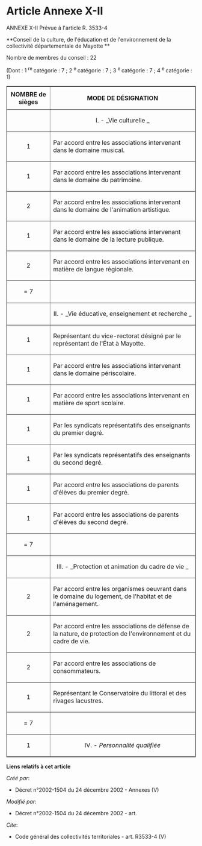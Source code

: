 # Article Annexe X-II

ANNEXE X-II Prévue à l'article R. 3533-4

**Conseil de la culture, de l'éducation et de l'environnement de la collectivité départementale de Mayotte **

Nombre de membres du conseil : 22

(Dont : 1 
  <sup>re </sup>catégorie : 7 ; 2 
  <sup>e </sup>catégorie : 7 ; 3 
  <sup>e </sup>catégorie : 7 ; 4 
  <sup>e </sup>catégorie : 1)

<table cellspacing="1" border="1" cellpadding="4">
  <thead>
    <tr>
      <th>NOMBRE de sièges</th>
      <th>

MODE DE DÉSIGNATION</th>
    </tr>
  </thead>
  <tbody>
    <tr>
      <td align="center">
      </td><td align="center">

I. - 
        _Vie culturelle _
      </td>
    </tr>
    <tr>
      <td align="center">

1</td>
      <td align="left">

Par accord entre les associations intervenant dans le domaine musical.</td>
    </tr>
    <tr>
      <td align="center">

1</td>
      <td align="left">

Par accord entre les associations intervenant dans le domaine du patrimoine.</td>
    </tr>
    <tr>
      <td align="center">

2</td>
      <td align="left">

Par accord entre les associations intervenant dans le domaine de l'animation artistique.</td>
    </tr>
    <tr>
      <td align="center">

1</td>
      <td align="left">

Par accord entre les associations intervenant dans le domaine de la lecture publique.</td>
    </tr>
    <tr>
      <td align="center">

2</td>
      <td align="left">

Par accord entre les associations intervenant en matière de langue régionale.</td>
    </tr>
    <tr>
      <td align="center">

= 7</td>
      <td align="left">
    </td></tr>
    <tr>
      <td align="center">
      </td><td align="center">

II. - 
        _Vie éducative, enseignement et recherche _
      </td>
    </tr>
    <tr>
      <td align="center">

1</td>
      <td align="left">

Représentant du vice-rectorat désigné par le représentant de l'État à Mayotte.</td>
    </tr>
    <tr>
      <td align="center">

1</td>
      <td align="left">

Par accord entre les associations intervenant dans le domaine périscolaire.</td>
    </tr>
    <tr>
      <td align="center">

1</td>
      <td align="left">

Par accord entre les associations intervenant en matière de sport scolaire.</td>
    </tr>
    <tr>
      <td align="center">

1</td>
      <td align="left">

Par les syndicats représentatifs des enseignants du premier degré.</td>
    </tr>
    <tr>
      <td align="center">

1</td>
      <td align="left">

Par les syndicats représentatifs des enseignants du second degré.</td>
    </tr>
    <tr>
      <td align="center">

1</td>
      <td align="left">

Par accord entre les associations de parents d'élèves du premier degré.</td>
    </tr>
    <tr>
      <td align="center">

1</td>
      <td align="left">

Par accord entre les associations de parents d'élèves du second degré.</td>
    </tr>
    <tr>
      <td align="center">

= 7</td>
      <td align="left">
    </td></tr>
    <tr>
      <td align="center">
      </td><td align="center">

III. - 
        _Protection et animation du cadre de vie _
      </td>
    </tr>
    <tr>
      <td align="center">

2</td>
      <td align="left">

Par accord entre les organismes oeuvrant dans le domaine du logement, de l'habitat et de l'aménagement.</td>
    </tr>
    <tr>
      <td align="center">

2</td>
      <td align="left">

Par accord entre les associations de défense de la nature, de protection de l'environnement et du cadre de vie.</td>
    </tr>
    <tr>
      <td align="center">

2</td>
      <td align="left">

Par accord entre les associations de consommateurs.</td>
    </tr>
    <tr>
      <td align="center">

1</td>
      <td align="left">

Représentant le Conservatoire du littoral et des rivages lacustres.</td>
    </tr>
    <tr>
      <td align="center">

= 7</td>
      <td align="left">
    </td></tr>
    <tr>
      <td align="center">

1</td>
      <td align="center">

IV. - 
        _Personnalité qualifiée_
      </td>
    </tr>
  </tbody>
</table>

**Liens relatifs à cet article**

_Créé par_:

  - Décret n°2002-1504 du 24 décembre 2002 -  Annexes (V)

_Modifié par_:

  - Décret n°2002-1504 du 24 décembre 2002 - art.

_Cite_:

  - Code général des collectivités territoriales - art. R3533-4 (V)
